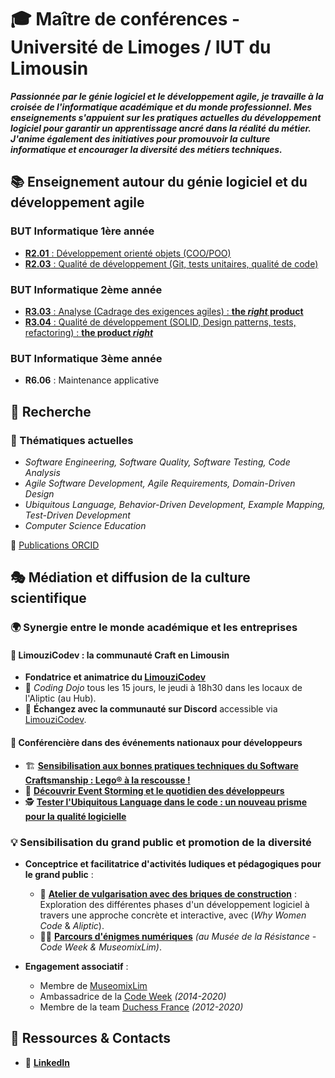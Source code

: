
# 🎓 Maître de conférences - Université de Limoges / IUT du Limousin  

***Passionnée par le génie logiciel et le développement agile, je travaille à la croisée de l'informatique académique et du monde professionnel.
Mes enseignements s'appuient sur les pratiques actuelles du développement logiciel pour garantir un apprentissage ancré dans la réalité du métier.
J'anime également des initiatives pour promouvoir la culture informatique et encourager la diversité des métiers techniques.***  

## 📚 Enseignement autour du génie logiciel et du développement agile  

### BUT Informatique 1ère année  

- [**R2.01** : Développement orienté objets (COO/POO)](https://github.com/iblasquez/enseignement-but1-developpement)  
- [**R2.03** : Qualité de développement (Git, tests unitaires, qualité de code)](https://github.com/iblasquez/enseignement-but1-developpement)  

### BUT Informatique 2ème année  

- [**R3.03** : Analyse (Cadrage des exigences agiles) : **the *right* product**](https://github.com/iblasquez/enseignement-but2-developpement/blob/master/R303_Analyse_CadrageAgile.md)  
- [**R3.04** : Qualité de développement (SOLID, Design patterns, tests, refactoring) : **the product *right***](https://github.com/iblasquez/enseignement-but2-developpement/blob/master/R304_QualiteDeveloppement.md)  

### BUT Informatique 3ème année  

- **R6.06** : Maintenance applicative  

## 🔬 Recherche  

### 🔎 Thématiques actuelles  

- *Software Engineering, Software Quality, Software Testing, Code Analysis*  
- *Agile Software Development, Agile Requirements, Domain-Driven Design*  
- *Ubiquitous Language, Behavior-Driven Development, Example Mapping, Test-Driven Development*  
- *Computer Science Education*  

📄 [Publications ORCID](https://orcid.org/0009-0001-1529-7885)  

## 🎭 Médiation et diffusion de la culture scientifique  

### 🌍 Synergie entre le monde académique et les entreprises  

#### 🚀 **LimouziCodev : la communauté Craft en Limousin**  

- **Fondatrice et animatrice du [LimouziCodev](https://limouzico.dev/)**  
- 📍 *Coding Dojo* tous les 15 jours, le jeudi à 18h30 dans les locaux de l'Aliptic (au Hub).  
- 💬 **Échangez avec la communauté sur Discord** accessible via [LimouziCodev](https://limouzico.dev/).  

#### 🎤 **Conférencière dans des événements nationaux pour développeurs**  

- 🏗️ [**Sensibilisation aux bonnes pratiques techniques du Software Craftsmanship : Lego® à la rescousse !**](https://github.com/iblasquez/atelier-bonnes-pratiques-tdd-lego)  
- 🧩 [**Découvrir Event Storming et le quotidien des développeurs**](https://github.com/iblasquez/atelier-event-storming-scratch)  
- 🕵️ [**Tester l'Ubiquitous Language dans le code : un nouveau prisme pour la qualité logicielle**](https://github.com/iblasquez/ubiquitous-langage-code-quality)  

### 💡 Sensibilisation du grand public et promotion de la diversité  

- **Conceptrice et facilitatrice d'activités ludiques et pédagogiques pour le grand public** :  
  - 🎲 [**Atelier de vulgarisation avec des briques de construction**](https://www.youtube.com/watch?v=ynZ4bui4O8M) : Exploration des différentes phases d'un développement logiciel à travers une approche concrète et interactive, avec (*Why Women Code* & *Aliptic*).  
  - 🕵️‍♂️ [**Parcours d'énigmes numériques**](https://www.museomixlim.fr/retour-en-images-parcours-enigmes-numeriques/) *(au Musée de la Résistance - Code Week & MuseomixLim)*.  

- **Engagement associatif** :  
  - Membre de [MuseomixLim](https://www.museomixlim.fr)  
  - Ambassadrice de la [Code Week](https://codeweek.eu/community?country_iso=FR) *(2014-2020)*  
  - Membre de la team [Duchess France](https://www.duchess-france.fr/) *(2012-2020)*  

## 📌 Ressources & Contacts  

- 🔗 [**LinkedIn**](https://www.linkedin.com/in/isabelle-blasquez-9b377023)  
<!-- - 📄 [**CV court**](CV_Blasquez.pdf)  -->
